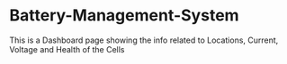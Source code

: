 # Battery-Management-System
This is a Dashboard page showing the info related to Locations, Current, Voltage and Health of the Cells

